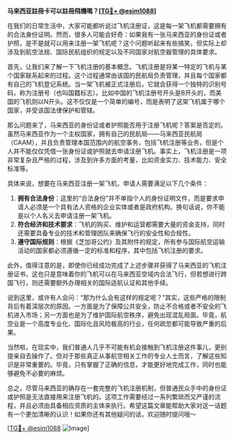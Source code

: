 **马来西亚註冊卡可以註冊飛機嗎？[[TG💪+ @esim1088](https://t.me/s/esim1088)]**

在我们的日常生活中，大家可能都听说过飞机注册证，这是每一架飞机都需要拥有的合法身份证明。然而，很多人可能会好奇：如果我有一张马来西亚的身份证或者护照，是不是就可以用来注册一架飞机呢？这个问题听起来有些搞笑，但实际上却涉及到航空法规、国际民航组织的规定以及不同国家对航空器管理的具体要求。

首先，让我们来了解一下飞机注册的基本概念。飞机注册是将某一特定的飞机与某个国家联系起来的过程。这个过程通常由该国的民航局负责管理，并且每个国家都有自己的飞机登记系统。当一架飞机被正式注册后，它就会获得一个独特的识别号码，称为注册号（也叫国籍标志）。比如中国的飞机注册号开头是B开头的，而美国的飞机则以N开头。这不仅仅是一个简单的编号，而是表明了这架飞机属于哪个国家，并受该国法律保护和管辖。

那么问题来了，马来西亚的身份证或者护照能否用于注册飞机呢？答案是否定的。虽然马来西亚作为一个主权国家，拥有自己的民航局——马来西亚民航局（CAAM），并且负责管理本国范围内的航空事务，包括飞机注册等业务，但是个人并不能仅仅凭借一张身份证或护照就去申请注册飞机。事实上，飞机注册是一项非常复杂且严格的过程，涉及到许多方面的考量，比如资金实力、技术能力、安全标准等。

具体来说，想要在马来西亚注册一架飞机，申请人需要满足以下几个条件：
1. **拥有合法身份**：这里的“合法身份”并不单指个人的身份证明文件，而是要求申请人必须是一个具有法人资格的企业实体或者是政府机构。换句话说，你不能是以个人名义去申请注册一架飞机。
2. **符合经济和技术要求**：飞机的购买、维护和运营都需要大量的资金支持，同时还需要具备专业的技术和管理团队来确保飞行的安全性和合规性。
3. **遵守国际规则**：根据《芝加哥公约》及其附件的规定，所有参与国际航空运输活动的国家都必须遵循一定的标准和程序，其中包括飞机注册的要求。

此外，值得注意的是，即使你已经成功完成了上述步骤并获得了马来西亚的飞机注册证书，这也只是意味着你的飞机可以在马来西亚空域内合法飞行，但若想进行跨国飞行，则还需要额外办理相关的国际适航认证和其他手续。

说到这里，或许有人会问：“那为什么会有这样的规定呢？”其实，这些严格的限制背后有着深层次的原因。一方面是为了保障公共安全，防止不合格或者不安全的飞机进入市场；另一方面也是为了维护国际航空秩序，避免出现混乱局面。毕竟，航空业是一个高度专业化、国际化且风险极高的行业，任何疏忽都可能导致严重的后果。

当然啦，在现实中，我们普通人几乎不可能有机会接触到飞机注册这件事儿，更别提亲自去操作了。但对于那些真正从事航空相关工作的专业人士而言，了解这些知识是非常重要的。毕竟，只有掌握了正确的信息，才能更好地完成工作，同时也能够避免不必要的麻烦。

总之，尽管马来西亚的确存在一套完整的飞机注册机制，但普通民众手中的身份证或护照是无法直接用来注册飞机的。这项工作需要经过一系列繁琐而又严谨的流程，并且必须由具备相应资质的主体来执行。希望这篇文章能帮助大家对这一话题有一个更加清晰的认识！如果你还有其他疑问的话，欢迎随时提问哦～

[[TG💪+ @esim1088](https://t.me/s/esim1088) ![Image](https://i.postimg.cc/4NQfJmqS/Snipaste-2025-05-13-00-14-12.png)]